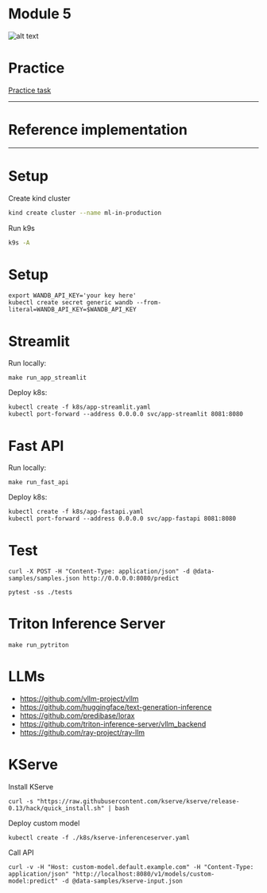 # Module 5

![alt text](./../docs/serving.jpg)

# Practice

[Practice task](./PRACTICE.md)

***

# Reference implementation

***



# Setup

Create kind cluster

```bash
kind create cluster --name ml-in-production
```

Run k9s

```bash
k9s -A
```


# Setup 


```
export WANDB_API_KEY='your key here'
kubectl create secret generic wandb --from-literal=WANDB_API_KEY=$WANDB_API_KEY
```

# Streamlit 

Run locally: 

```
make run_app_streamlit
```


Deploy k8s: 

```
kubectl create -f k8s/app-streamlit.yaml
kubectl port-forward --address 0.0.0.0 svc/app-streamlit 8081:8080
```

# Fast API

Run locally: 

```
make run_fast_api
```

Deploy k8s: 

```
kubectl create -f k8s/app-fastapi.yaml
kubectl port-forward --address 0.0.0.0 svc/app-fastapi 8081:8080
```


# Test 

```
curl -X POST -H "Content-Type: application/json" -d @data-samples/samples.json http://0.0.0.0:8080/predict
```

```
pytest -ss ./tests
```

# Triton Inference Server 

```
make run_pytriton
```


# LLMs


- https://github.com/vllm-project/vllm
- https://github.com/huggingface/text-generation-inference
- https://github.com/predibase/lorax
- https://github.com/triton-inference-server/vllm_backend
- https://github.com/ray-project/ray-llm


# KServe 

Install KServe

```
curl -s "https://raw.githubusercontent.com/kserve/kserve/release-0.13/hack/quick_install.sh" | bash
```

Deploy custom model

```
kubectl create -f ./k8s/kserve-inferenceserver.yaml
```

Call API 

```
curl -v -H "Host: custom-model.default.example.com" -H "Content-Type: application/json" "http://localhost:8080/v1/models/custom-model:predict" -d @data-samples/kserve-input.json
```
